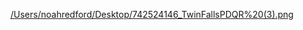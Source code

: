 [/Users/noahredford/Desktop/742524146_TwinFallsPDQR%20(3).png](https://files.slack.com/files-tmb/T011UQ4J68N-F055W2Y8M9R-70b653bc8c/742524146_twinfallspdqr__2__360.png)
